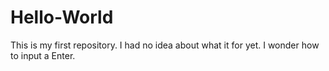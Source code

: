 # Hello-World
This is my first repository.
I had no idea about what it for yet.
I wonder how to input a Enter.
